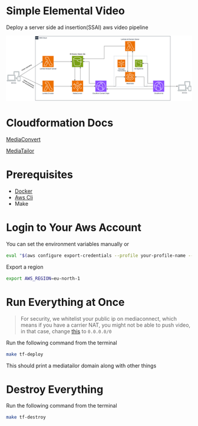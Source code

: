 # Simple Elemental Video
Deploy a server side ad insertion(SSAI) aws video pipeline

![System Architecture](docs/diagrams/ssai_system_architecture.png)

# Cloudformation Docs
[MediaConvert](https://docs.aws.amazon.com/AWSCloudFormation/latest/UserGuide/AWS_MediaConvert.html)

[MediaTailor](https://docs.aws.amazon.com/AWSCloudFormation/latest/UserGuide/AWS_MediaTailor.html)

# Prerequisites
- [Docker](https://www.docker.com/get-started)
- [Aws Cli](https://aws.amazon.com/cli)
- Make

# Login to Your Aws Account
You can set the environment variables manually or

```sh
eval "$(aws configure export-credentials --profile your-profile-name --format env)"
```

Export a region
```sh
export AWS_REGION=eu-north-1
```

# Run Everything at Once
> For security, we whitelist your public ip on mediaconnect, which means if you have a carrier NAT, you might not be able to push video, in that case, change [this](./main.tf#20) to `0.0.0.0/0`

Run the following command from the terminal
```sh
make tf-deploy
```
This should print a mediatailor domain along with other things

# Destroy Everything
Run the following command from the terminal
```sh
make tf-destroy
```